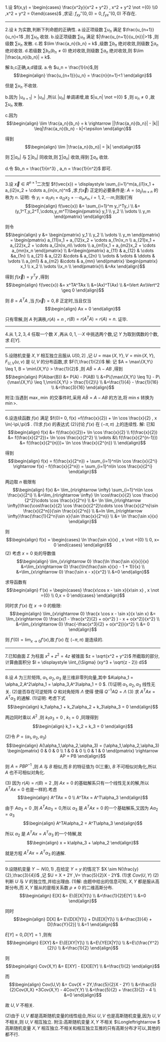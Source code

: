 1.设 $f(x,y) = \begin{cases} \frac{x^2y}{x^2 + y^2} , x^2 + y^2 \not ={0} \\0 ,x^2 + y^2 = 0\end{cases}$ ,求证: $f_{xy}''(0,0) = 0,f_{yx}''(0,0)$ 不存在.


---
2.设 $k$ 为实数,判断下列命题的正确性.
a.设正项级数 $\sum u_n$ 满足 $\frac{u_{n+1}}{u_n}<1$ ,则 $\sum u_n$ 收敛.
b.设正项级数 $\sum u_n$ 满足 $|\frac{u_{n+1}}{u_{n}}|>1$ ,则级数 $\sum u_n$ 发散.
c.若 $\lim \frac{a_n}{b_n} = k$ ,级数 $\sum b_n$ 绝对收敛,则级数 $\sum a_n$ 绝对收敛.
d.若级数 $\sum b_n(b_n\not ={0})$ 绝对收敛,则级数 $\sum a_n$ 绝对收敛,则 $\lim |\frac{a_n}{b_n}| = k$.

解:b,c正确,a,d错误.
a.令 $u_n = \frac{1}{n}$,则
$$\begin{align}
    \frac{u_{n+1}}{u_n} = \frac{n}{n+1}<1
\end{align}$$

但是 $\sum u_n$ 不收敛.

b.因为 $|u_{n+1}|>|u_n|$ ,所以 $|u_n|$ 单调递增,故 $|u_n| \not ={0} $ ,则 $u_{n} \not ={0}$  ,故 $\sum u_n$ 发散.

c.因为
$$\begin{align}
    \lim \frac{a_n}{b_n} = k \rightarrow ||\frac{a_n}{b_n}| - |k|| \leq|\frac{a_n}{b_n} - k|<\epsilon
\end{align}$$

得到
$$\begin{align}
    \lim |\frac{a_n}{b_n}| = |k|
\end{align}$$

则 $\sum |a_n|$ 与 $\sum |b_n|$ 同收敛,则 $\sum |a_n|$ 收敛,得到 $\sum a_n$ 收敛.

d.令 $b_n = \frac{1}{n^3} , a_n = \frac{1}{n^2}$ 即可.
  

---
3.设 $\vec{x} \in R^{n \times 1}$二次型 $f(\vec{x}) = \displaystyle \sum_{i=1}^m(a_{i1}x_1 + a_{i2}x_2 + \cdots a_{in}x_n)^n$ ,求 $f(\vec{x})$ 正定的必要条件是: $A = (a_{ij})_{m\times n}$ 的秩为 $n$.
证明:
令 $y_i = a_{i1}x_1 + a_{i2}x_2 + \cdots a_{in}x_n ,i=1,2,\cdots m$,则我们有
$$\begin{align}
    f(\vec{x}) &= \sum_{i=1}^m y_i^Ty_i \\
    &=(y_1^T,y_2^T,\cdots,y_m^T)\begin{pmatrix}
        y_1 \\
        y_2 \\
        \vdots \\
        y_m
    \end{pmatrix}
\end{align}$$

则令
$$\begin{align}
    y &= \begin{pmatrix}
        y_1 \\
        y_2 \\
        \vdots \\
        y_m
    \end{pmatrix} = \begin{pmatrix}
        a_{11}x_1 + a_{12}x_2 + \cdots a_{1n}x_n \\ 
        a_{21}x_1 + a_{22}x_2 + \cdots a_{2n}x_n\\
        \vdots \\
        a_{m1}x_1 + a_{m2}x_2 + \cdots a_{mn}x_n
    \end{pmatrix} \\
    &=\begin{pmatrix}
        a_{11} & a_{12} & \cdots &a_{1n} \\
        a_{21} & a_{22} &\cdots & a_{2n} \\
        \vdots & \vdots  & \ddots & \vdots \\
        a_{m1} & a_{m2} &\cdots & a_{mn} 
    \end{pmatrix} \begin{pmatrix}
        x_1 \\ x_2 \\ \vdots \\x_n \\
    \end{pmatrix}\\
    &=Ax
\end{align}$$

得到 $f(\vec{x}) = y^Ty$ ,得到
$$\begin{align}
    f(\vec{x}) &= x^TA^TAx \\
    &=(Ax)^T(Ax) \\
    &=\Vert Ax\Vert^2 \geq 0
\end{align}$$

则 $B = A^TA$ ,当 $f(\vec{x}) = 0 , B$ 正定时,当且仅当
$$\begin{align}
    Ax = 0
\end{align}$$

只有零解,则 $A$ 列满秩,$r(A) = n$ , $r(B) = r(A^TA) = r(A) = n$.
证毕.

---
4.从 $1,2,3,4$ 任取一个数 $X$ ,再从 $0,1,\cdots X$ 中挑选两个数,记 $Y$ 为取到偶数的个数,求 $E[Y]$.

---
5.设随机变量 $X,Y$ 相互独立且服从 $U[0,2]$ ,记 $U = \max\{X,Y\} ,V = \min\{X,Y\} ,F_{U,V}(u,v)$ 是 $U,V$ 的分布函数,求 $F(1,\frac{1}{2})$
解:
记 $A = \max\{X,Y\} \leq 1, B = \min\{X,Y\} > \frac{1}{2}$ ,则 $A\bar{B} = A - AB$ ,得到
$$\begin{align}
    P(A\bar{B}) &= P(A) - P(AB) \\
    &=P\{\max\{X,Y\} \leq 1\} - P\{\max\{X,Y\} \leq 1,\min\{X,Y\} > \frac{1}{2}\} \\
    &=\frac{1}{4} - \frac{1}{16} \\
    &=\frac{3}{16}
\end{align}$$

附注:当遇到 $\max ,\min$ 的交事件时,采用 $A\bar{B} = A - AB$ 的方法,将 $\min \leq$ 转换为 $\min >$.





---
6.设连续函数 $f(x)$ 满足 $f(0)= 0, f(x) =f(\frac{x}{2}) + \ln \cos \frac{x}{2} , x \in(-\pi,\pi)$ .
(1)求 $f(x)$ 的表达式
(2)讨论 $f'(x)$ 在 $(-\pi,\pi)$ 上的连续性.
解:
已知
$$\begin{align}
    f(x) &= f(\frac{x}{2})+ \ln \cos \frac{x}{2} \\
    f(\frac{x}{2}) &= f(\frac{x}{2^2})+ \ln \cos \frac{x}{2^2} \\
    \vdots &\\
    f(\frac{x}{2^{n-1}}) &= f(\frac{x}{2^{n}})+ \ln \cos \frac{x}{2^{n}} \\
\end{align}$$

得到
$$\begin{align}
    f(x)  = f(\frac{x}{2^n}) + \sum_{i=1}^n\ln \cos \frac{x}{2^i} \rightarrow f(x) - f(\frac{x}{2^n}) = \sum_{i=1}^n\ln \cos \frac{x}{2^i}
\end{align}$$

两边取 $n$ 极限有
$$\begin{align}
    f(x) &= \lim_{n\rightarrow \infty} \sum_{i=1}^n\ln \cos \frac{x}{2^i} \\
    &=\lim_{n\rightarrow \infty} \ln \cos\frac{x}{2} \cos \frac{x}{2^2}\cdots \cos \frac{x}{2^n} \\
    &= \ln  \lim_{n\rightarrow \infty}\frac{\cos\frac{x}{2} \cos \frac{x}{2^2}\cdots \cos \frac{x}{2^n}\sin \frac{x}{2^n}}{\sin \frac{x}{2^n}} \\
    &=ln \lim_{n\rightarrow \infty}\frac{\frac{1}{2^n}\sin x}{\sin \frac{x}{2^n}} \\
    &= \ln \frac{\sin x}{x}
\end{align}$$

则
$$\begin{align}
    f(x) = \begin{cases}
        \ln \frac{\sin x}{x} , x \not ={0} \\
        0, x= 0
    \end{cases}
\end{align}$$
(2) 
考虑 $x = 0$ 处的导数值
$$\begin{align}
    \lim_{x\rightarrow 0}  \frac{\ln \frac{\sin x}{x}}{x} &=\lim_{x\rightarrow 0} \frac{\ln(\frac{\sin x}{x} - 1 + 1)}{x} \\
    &=\lim_{x\rightarrow 0} \frac{\sin x - x}{x^2} \\
    &=0
\end{align}$$


求导函数有
$$\begin{align}
    f'(x) = \begin{cases}
        \frac{x\cos x - \sin x}{x\sin x} , x \not ={0} \\
        0,x = 0
    \end{cases}
\end{align}$$

同时求 $f'(x)$ 在 $x \rightarrow 0$ 的极限: 
$$\begin{align}
    \lim_{x\rightarrow 0} \frac{x \cos x - \sin x}{x \sin x} &= \lim_{x\rightarrow 0} \frac{x(1 - \frac{x^2}{2} + o(x^2) ) - x + o(x^2)}{x^2} \\
    &=\lim_{x\rightarrow 0} \frac{-\frac{x^3}{2} + o(x^2)}{x^2} \\
    &= 0
\end{align}$$

则 $f'(0) = \displaystyle \lim_{x\rightarrow 0} f'(x)$,故 $f'(x)$ 在 $(-\pi,\pi)$ 是连续的.


---
7.已知曲面 $\Sigma$ 为柱面 $x^2 + z^2 = 4z$ 被锥面 $z = \sqrt{x^2 + y^2}$ 所截取的部分,计算曲面积分 $I = \displaystyle \iint_{\Sigma} (xy^3 + \sqrt{z - 2}) dS$

---
8.设 $A$ 为三阶矩阵, $\alpha_1,\alpha_2,\alpha_3$ 是三维非零列向量,其中 $A\alpha_1 = \alpha_2,A^2\alpha_1 = \alpha_3,A^3\alpha_1 = 0 $.
(1)证明 $\alpha_1,\alpha_2,\alpha_3$ 线性无关.
(2)是否存在可逆矩阵 $Q$ 和对角矩阵 $\Lambda$ 使得 使得 $Q^{-1}AQ = \Lambda$
(3) 求 $A^TAx = A^T\alpha_3$ 的通解.
(1)证明:
考虑下式
$$\begin{align}
    k_1\alpha_1 + k_2\alpha_2 + k_3\alpha_3 = 0
\end{align}$$

两边同时乘以 $A^2$ ,则 $k_1\alpha_3 = 0$ , $k_1 = 0$ ,同理得到
$$\begin{align}
    k_1  = k_2 = k_3 = 0
\end{align}$$

(2)令 $P = (\alpha_1,\alpha_2,\alpha_3)$
$$\begin{align}
    A(\alpha_1,\alpha_2,\alpha_3) = (\alpha_1,\alpha_2,\alpha_3) \begin{pmatrix}
        0 & 0 & 0 \\
        1 & 0 & 0 \\
        0 & 1 & 0 
    \end{pmatrix} \rightarrow AP = PB 
\end{align}$$

则 $A = PBP^{-1}$ ,则 $A$ 与 $B$ 相似,而 $B$ 的特征值为 $0$(三重), $B$ 不可相似对角化,所以 $A$ 也不可相似对角化.

(3)
因为 $r(A) = r(B) = 2$ ,则 $Ax = 0$ 的基础解系只有一个线性无关的解,所以 $A^TAx = 0$ 也是一样的.考虑
$$\begin{align}
    A^TAx =  0 \\
    A^TAx = A^T\alpha_3
\end{align}$$

由于 $A\alpha_3 = 0$ ,则 $A^TA\alpha_3 = 0$,所以 $\alpha_3$ 是 $A^TAx = 0$ 的一个基础解系,又因为 $A\alpha_2 = \alpha_3$
$$\begin{align}
    A^TA\alpha_2 = A^T\alpha_3
\end{align}$$

所以 $\alpha_2$ 是 $A^TAx = A^T\alpha_3$ 的一个特解,故
$$\begin{align}
    x = k\alpha_3 + \alpha_2
\end{align}$$

就是方程 $A^TAx = A^T\alpha_3$ 的通解.

---
9.设随机变量 $Y\sim N(0,1)$ ,在给定 $Y = y$ 的情况下 $X \sim N(\frac{y}{2},\frac{3}{4})$ ,记 $U = X + 2Y ,V= \frac{5}{2}X - 2Y$.
(1)求 $Cov(U,Y)$
(2)判断 $U$ 与 $V$ 的独立性,并给出理由.
(1)解:
由题中给出的信息可知, $X,Y$ 都是服从高斯分布,而 $X,Y$ 服从的是相关系数 $\rho \not ={0}$ 的二维高斯分布.
$$\begin{align}
    E[X] &= E\{E[X|Y]\} \\
    &=\frac{1}{2}E[Y] \\
    &=0 
\end{align}$$

同时
$$\begin{align}
    D[X] &= E\{D[X|Y]\} + D\{E[X|Y]\} \\
    &=\frac{3}{4} + D[\frac{Y}{2}] \\
    &=1
\end{align}$$

$E[Y] = 0 ,D[Y] = 1$ ,则有
$$\begin{align}
    E[XY] &= E\{E[XY|Y]\} \\
    &=E\{YE[X|Y]\} \\
    &=E\{\frac{Y^2}{2}\} \\
    &=\frac{1}{2}
\end{align}$$

则
$$\begin{align}
    Cov(X,Y) &= E[XY] - E[X]E[Y] \\
    &=\frac{1}{2}
\end{align}$$

而
$$\begin{align}
    Cov(U,V) &= Cov(X + 2Y,\frac{5}{2}X - 2Y) \\
    &=\frac{5}{2}Cov(X,X) +3Cov(X,Y) - 4Cov(Y,Y) \\
    &=\frac{5}{2} + \frac{3}{2} - 4 \\
    &=0
\end{align}$$

故 $U,V$ 不相关.

(2)由于 $U,V$ 都是高斯随机变量的线性组合,所以 $U,V$ 也是高斯随机变量,因为 $U,V$ 不相关,则 $U,V$ 相互独立.
附注:高斯随机变量  $X,Y$ 不相关 $\Longleftrightarrow $ 高斯随机变量 $X,Y$ 相互独立.不相关和相互独立互推的只有高斯分布才可以,其他的都不行.